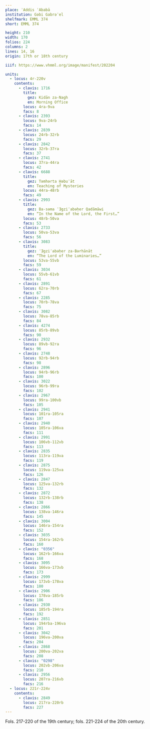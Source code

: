 ```yaml
---
place: ʾAddis ʾAbabā
institution: Gəbi Gabrəʾel
shelfmark: EMML 374
short: EMML 374

height: 210
width: 170
folios: 224
columns: 2
lines: 14, 16
origin: 17th or 18th century

iiif: https://www.vhmml.org/image/manifest/202204

units:
  - locus: 4r-220v
    contents:
      - clavis: 1716
        title:
          gez: Kidān za-Nagh
          en: Morning Office
        locus: 4ra-9va
        facs: 8
      - clavis: 2393
        locus: 9va-24rb
        facs: 14
      - clavis: 2839
        locus: 24rb-32rb
        facs: 29
      - clavis: 2842
        locus: 32rb-37ra
        facs: 37
      - clavis: 2741
        locus: 37ra-44ra
        facs: 42
      - clavis: 6688
        title:
          gez: Tǝmhǝrta Ḫǝbuʾāt
          en: Teaching of Mysteries
        locus: 44ra-48rb
        facs: 49
      - clavis: 2993
        title:
          gez: Ba-sǝma ʾƎgziʾabǝḥer Qadāmāwi
          en: “In the Name of the Lord, the First…”
        locus: 48rb-50va
        facs: 53
      - clavis: 2733
        locus: 50va-53va
        facs: 56
      - clavis: 3083
        title:
          gez: ʾƎgziʾabǝḥer za-Bǝrhānāt
          en: “The Lord of the Luminaries…”
        locus: 53va-55vb
        facs: 59
      - clavis: 3034
        locus: 55vb-61vb
        facs: 61
      - clavis: 2891
        locus: 62ra-70rb
        facs: 67
      - clavis: 2285
        locus: 70rb-78va
        facs: 75
      - clavis: 3082
        locus: 78va-85rb
        facs: 84
      - clavis: 4274
        locus: 85rb-89vb
        facs: 90
      - clavis: 2932
        locus: 89vb-92ra
        facs: 96
      - clavis: 2748
        locus: 92rb-94rb
        facs: 98
      - clavis: 2896
        locus: 94rb-96rb
        facs: 100
      - clavis: 3022
        locus: 96rb-99ra
        facs: 102
      - clavis: 2967
        locus: 99ra-100vb
        facs: 105
      - clavis: 2941
        locus: 101ra-105ra
        facs: 107
      - clavis: 2940
        locus: 105ra-106va
        facs: 111
      - clavis: 2991
        locus: 106vb-112vb
        facs: 113
      - clavis: 2835
        locus: 113ra-119va
        facs: 119
      - clavis: 2875
        locus: 119va-125va
        facs: 126
      - clavis: 2847
        locus: 125va-132rb
        facs: 132
      - clavis: 2872
        locus: 132rb-138rb
        facs: 138
      - clavis: 2866
        locus: 138va-146ra
        facs: 145
      - clavis: 3004
        locus: 146ra-154ra
        facs: 152
      - clavis: 3035
        locus: 154ra-162rb
        facs: 160
      - clavis: "0356"
        locus: 162rb-166va
        facs: 168
      - clavis: 3095
        locus: 166va-173vb
        facs: 173
      - clavis: 2999
        locus: 173vb-178va
        facs: 180
      - clavis: 2906
        locus: 178va-185rb
        facs: 186
      - clavis: 2930
        locus: 185rb-194ra
        facs: 192
      - clavis: 2851
        locus: 194rba-196va
        facs: 201
      - clavis: 3042
        locus: 196va-200va
        facs: 204
      - clavis: 2868
        locus: 200va-202va
        facs: 208
      - clavis: "0298"
        locus: 202vb-206va
        facs: 210
      - clavis: 2956
        locus: 207ra-216vb
        facs: 216
  - locus: 221r-224v
    contents:
      - clavis: 2849
        locus: 217ra-220rb
        facs: 227
---
```

Fols. 217-220 of the 19th century; fols. 221-224 of the 20th century.